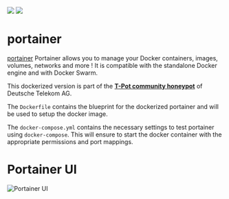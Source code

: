 [![](https://images.microbadger.com/badges/version/dtagdevsec/ui-for-docker:1710.svg)](https://microbadger.com/images/dtagdevsec/ui-for-docker:1710 "Get your own version badge on microbadger.com") [![](https://images.microbadger.com/badges/image/dtagdevsec/ui-for-docker:1710.svg)](https://microbadger.com/images/dtagdevsec/ui-for-docker:1710 "Get your own image badge on microbadger.com")

# portainer

[portainer](http://portainer.io/) Portainer allows you to manage your Docker containers, images, volumes, networks and more ! It is compatible with the standalone Docker engine and with Docker Swarm.

This dockerized version is part of the **[T-Pot community honeypot](http://dtag-dev-sec.github.io/)** of Deutsche Telekom AG.

The `Dockerfile` contains the blueprint for the dockerized portainer and will be used to setup the docker image.  

The `docker-compose.yml` contains the necessary settings to test portainer using `docker-compose`. This will ensure to start the docker container with the appropriate permissions and port mappings.

# Portainer UI

![Portainer UI](https://raw.githubusercontent.com/dtag-dev-sec/tpotce/master/docker/ui-for-docker/doc/dashboard.png)
